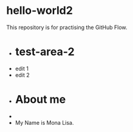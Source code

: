 # hello-world2
This repository is for practising the GitHub Flow.
- # test-area-2
- edit 1
- edit 2
+ # About me
+
+ My Name is Mona Lisa.
